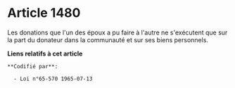 # Article 1480

Les donations que l'un des époux a pu faire à l'autre ne s'exécutent que sur la part du donateur dans la communauté et sur
ses biens personnels.

**Liens relatifs à cet article**

	**Codifié par**:

	  - Loi n°65-570 1965-07-13
